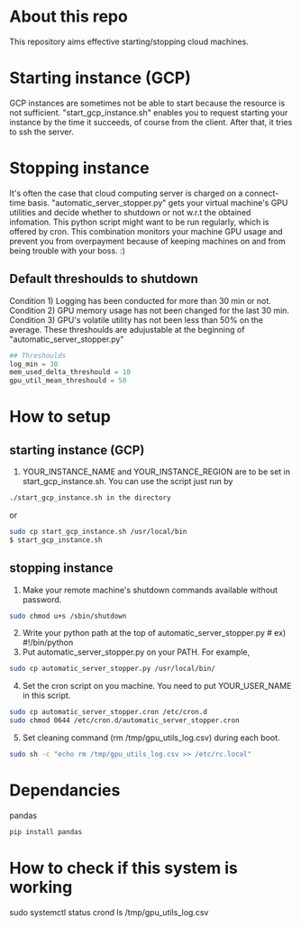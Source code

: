 # About this repo
This repository aims effective starting/stopping cloud machines.

# Starting instance (GCP)
GCP instances are sometimes not be able to start because the resource is not sufficient. "start_gcp_instance.sh" enables you to request starting your instance by the time it succeeds, of course from the client. After that, it tries to ssh the server.

# Stopping instance
It's often the case that cloud computing server is charged on a connect-time basis. "automatic_server_stopper.py" gets your virtual machine's GPU utilities and decide whether to shutdown or not w.r.t the obtained infomation. This python script might want to be run regularly, which is offered by  cron. This combination monitors your machine GPU usage and prevent you from overpayment because of keeping machines on and from being trouble with your boss. :)

## Default threshoulds to shutdown
Condition 1) Logging has been conducted for more than 30 min or not.
Condition 2) GPU memory usage has not been changed for the last 30 min.
Condition 3) GPU's volatile utility has not been less than 50% on the average.
These threshoulds are adujustable at the beginning of "automatic_server_stopper.py"
```python
## Threshoulds
log_min = 30
mem_used_delta_threshould = 10
gpu_util_mean_threshould = 50
```

# How to setup
## starting instance (GCP)
1) YOUR_INSTANCE_NAME and YOUR_INSTANCE_REGION are to be set in start_gcp_instance.sh.
You can use the script just run by 
```bash
./start_gcp_instance.sh in the directory
```
or 
```bash
sudo cp start_gcp_instance.sh /usr/local/bin
$ start_gcp_instance.sh
```
## stopping instance
1) Make your remote machine's shutdown commands available without password. 
```sh
sudo chmod u+s /sbin/shutdown
```
2) Write your python path at the top of automatic_server_stopper.py # ex) #!/bin/python
3) Put automatic_server_stopper.py on your PATH.
For example,
```sh
sudo cp automatic_server_stopper.py /usr/local/bin/
```
4) Set the cron script on you machine. You need to put YOUR_USER_NAME in this script.
```sh
sudo cp automatic_server_stopper.cron /etc/cron.d
sudo chmod 0644 /etc/cron.d/automatic_server_stopper.cron
```
5) Set cleaning command (rm /tmp/gpu_utils_log.csv) during each boot.
```sh
sudo sh -c "echo rm /tmp/gpu_utils_log.csv >> /etc/rc.local"
```

# Dependancies
pandas
```sh
pip install pandas
```

# How to check if this system is working
sudo systemctl status crond
ls /tmp/gpu_utils_log.csv
